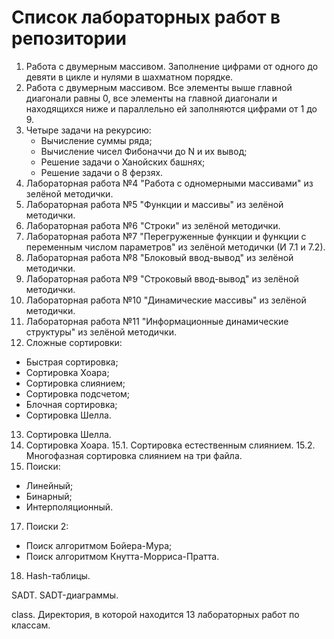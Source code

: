 # Список лабораторных работ в репозитории

1. Работа с двумерным массивом. Заполнение цифрами от одного до девяти в цикле и нулями в шахматном порядке.
2. Работа с двумерным массивом. Все элементы выше главной диагонали равны 0, все элементы на главной диагонали и находящихся ниже и параллельно ей заполняются цифрами от 1 до 9.
3. Четыре задачи на рекурсию:
   - Вычисление суммы ряда;
   - Вычисление чисел Фибоначчи до N и их вывод;
   - Решение задачи о Ханойских башнях;
   - Решение задачи о 8 ферзях.
4. Лабораторная работа №4 "Работа с одномерными массивами" из зелёной методички.
5. Лабораторная работа №5 "Функции и массивы" из зелёной методички.
6. Лабораторная работа №6 "Строки" из зелёной методички.
7. Лабораторная работа №7 "Перегруженные функции и функции с переменным числом параметров" из зелёной методички (И 7.1 и 7.2).
8. Лабораторная работа №8 "Блоковый ввод-вывод" из зелёной методички.
9. Лабораторная работа №9 "Строковый ввод-вывод" из зелёной методички.
10. Лабораторная работа №10 "Динамические массивы" из зелёной методички.
11. Лабораторная работа №11 "Информационные динамические структуры" из зелёной методички.
12. Сложные сортировки:
   - Быстрая сортировка;
   - Сортировка Хоара;
   - Сортировка слиянием;
   - Сортировка подсчетом;
   - Блочная сортировка;
   - Сортировка Шелла.
13. Сортировка Шелла.
14. Сортировка Хоара.
15.1. Сортировка естественным слиянием.
15.2. Многофазная сортировка слиянием на три файла.
16. Поиски:
   - Линейный;
   - Бинарный;
   - Интерполяционный.
17. Поиски 2:
   - Поиск алгоритмом Бойера-Мура;
   - Поиск алгоритмом Кнутта-Морриса-Пратта.
18. Hash-таблицы.

SADT. SADT-диаграммы.

class. Директория, в которой находится 13 лабораторных работ по классам.
